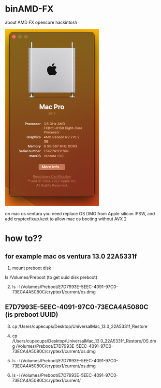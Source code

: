 # binAMD-FX
about AMD FX opencore hackintosh

![alt text](https://github.com/cupecups/binAMD-FX/blob/main/hehe.png)

on mac os ventura you need replace OS DMG from Apple silicon IPSW, and add cryptexfixup.kext to allow mac os booting without AVX 2

# how to??

## for example mac os ventura 13.0 22A5331f

1. mount preboot disk

ls /Volumes/Preboot
(to get uuid disk preboot)


2. ls -l /Volumes/Preboot/E7D7993E-5EEC-4091-97C0-73ECA4A5080C/cryptex1/current/os.dmg
## E7D7993E-5EEC-4091-97C0-73ECA4A5080C (is preboot UUID)

3. cp /Users/cupecups/Desktop/UniversalMac_13.0_22A5331f_Restore

4. cp /Users/cupecups/Desktop/UniversalMac_13.0_22A5331f_Restore/OS.dmg /Volumes/Preboot/E7D7993E-5EEC-4091-97C0-73ECA4A5080C/cryptex1/current/os.dmg

5. ls -l /Volumes/Preboot/E7D7993E-5EEC-4091-97C0-73ECA4A5080C/cryptex1/current/os.dmg

6. ls -l /Volumes/Preboot/E7D7993E-5EEC-4091-97C0-73ECA4A5080C/cryptex1/current/
